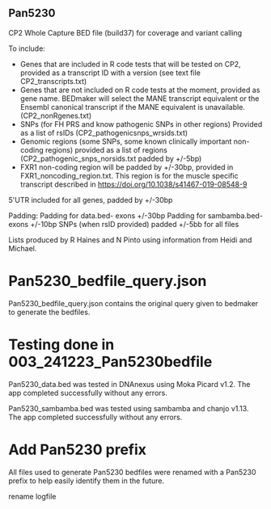 ## Pan5230
CP2 Whole Capture BED file (build37) for coverage and variant calling

To include:
- Genes that are included in R code tests that will be tested on CP2, provided as a transcript ID with a version (see text file CP2_transcripts.txt)
- Genes that are not included on R code tests at the moment, provided as gene name. BEDmaker will select the MANE transcript equivalent or the Ensembl canonical transcript if the MANE equivalent is unavailable. (CP2_nonRgenes.txt)
- SNPs (for FH PRS and know pathogenic SNPs in other regions) Provided as a list of rsIDs (CP2_pathogenicsnps_wrsids.txt)
- Genomic regions (some SNPs, some known clinically important non-coding regions) provided as a list of regions
(CP2_pathogenic_snps_norsids.txt padded by +/-5bp)
- FXR1 non-coding region will be padded by +/-30bp, provided in FXR1_noncoding_region.txt. This region is for the muscle specific transcript described in https://doi.org/10.1038/s41467-019-08548-9

5'UTR included for all genes, padded by +/-30bp

Padding:
Padding for data.bed- exons +/-30bp
Padding for sambamba.bed- exons +/-10bp
SNPs (when rsID provided) padded +/-5bb for all files


Lists produced by R Haines and N Pinto using information from Heidi and Michael. 

# Pan5230_bedfile_query.json

Pan5230_bedfile_query.json contains the original query given to bedmaker to generate the bedfiles.


# Testing done in 003_241223_Pan5230bedfile
Pan5230_data.bed was tested in DNAnexus using Moka Picard v1.2. The app completed successfully without any errors.

Pan5230_sambamba.bed was tested using sambamba and chanjo v1.13. The app completed successfully without any errors.

# Add Pan5230 prefix

All files used to generate Pan5230 bedfiles were renamed with a Pan5230 prefix to help easily identify them in the future.

rename logfile